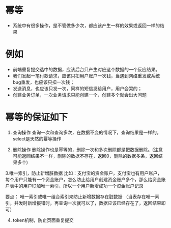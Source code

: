 # 幂等
- 系统中有很多操作，是不管做多少次，都应该产生一样的效果或返回一样的结果

# 例如

- 前端重复提交选中的数据，应该后台只产生对应这个数据的一个反应结果。 
- 我们发起一笔付款请求，应该只扣用户账户一次钱，当遇到网络重发或系统bug重发，也应该只扣一次钱； 
- 发送消息，也应该只发一次，同样的短信发给用户，用户会哭的； 
- 创建业务订单，一次业务请求只能创建一个，创建多个就会出大问题

# 幂等的保证如下

1. 查询操作 
查询一次和查询多次，在数据不变的情况下，查询结果是一样的。select是天然的幂等操作 

2. 删除操作 
删除操作也是幂等的，删除一次和多次删除都是把数据删除。(注意可能返回结果不一样，删除的数据不存在，返回0，删除的数据多条，返回结果多个) 

3.唯一索引，防止新增脏数据 
比如：支付宝的资金账户，支付宝也有用户账户，每个用户只能有一个资金账户，怎么防止给用户创建资金账户多个，那么给资金账户表中的用户ID加唯一索引，所以一个用户新增成功一个资金账户记录 

要点： 
唯一索引或唯一组合索引来防止新增数据存在脏数据 
（当表存在唯一索引，并发时新增报错时，再查询一次就可以了，数据应该已经存在了，返回结果即可） 

4. token机制，防止页面重复提交 